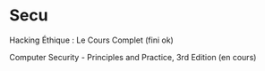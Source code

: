 # Secu

Hacking Éthique : Le Cours Complet (fini ok)

Computer Security - Principles and Practice, 3rd Edition (en cours)
